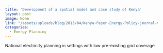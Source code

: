```yaml
---
title: 'Development of a spatial model and case study of Kenya'
layout: post
image: None
link: "/assets/uploads/blog/2013/04/Kenya-Paper-Energy-Policy-journal-version.pdf"
categories:
  - Energy Planning
---
```


 National electricity planning in settings with low pre-existing grid coverage
